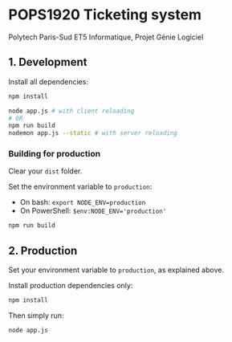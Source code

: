 # POPS1920 Ticketing system
Polytech Paris-Sud ET5 Informatique, Projet Génie Logiciel

## 1. Development
Install all dependencies:
```sh
npm install
```
```sh
node app.js # with client reloading
# OR
npm run build
nodemon app.js --static # with server reloading
```

### Building for production
Clear your `dist` folder.

Set the environment variable to `production`:
 - On bash: `export NODE_ENV=production`
 - On PowerShell: `$env:NODE_ENV='production'`

```sh
npm run build
```

## 2. Production

Set your environment variable to `production`, as explained above.

Install production dependencies only:
```sh
npm install
```

Then simply run:
```sh
node app.js
```
